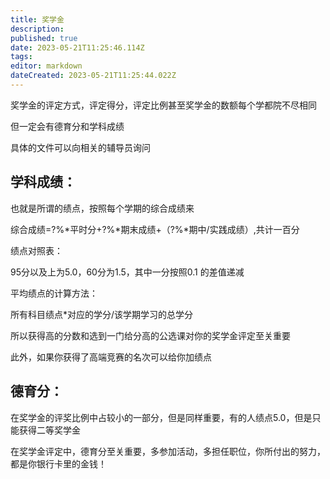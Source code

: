 ```yaml
---
title: 奖学金
description: 
published: true
date: 2023-05-21T11:25:46.114Z
tags: 
editor: markdown
dateCreated: 2023-05-21T11:25:44.022Z
---
```


奖学金的评定方式，评定得分，评定比例甚至奖学金的数额每个学都院不尽相同

但一定会有德育分和学科成绩

具体的文件可以向相关的辅导员询问

## 学科成绩：

也就是所谓的绩点，按照每个学期的综合成绩来

综合成绩=?%*平时分+?%*期末成绩+（?%*期中/实践成绩）,共计一百分

绩点对照表：

95分以及上为5.0，60分为1.5，其中一分按照0.1 的差值递减

平均绩点的计算方法：

所有科目绩点*对应的学分/该学期学习的总学分

所以获得高的分数和选到一门给分高的公选课对你的奖学金评定至关重要

此外，如果你获得了高端竞赛的名次可以给你加绩点

## 德育分：

在奖学金的评奖比例中占较小的一部分，但是同样重要，有的人绩点5.0，但是只能获得二等奖学金

在奖学金评定中，德育分至关重要，多参加活动，多担任职位，你所付出的努力，都是你银行卡里的金钱！


